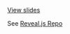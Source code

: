 [View slides](http://vcuarts.github.io/ACF-slides)

See [Reveal.js Repo](https://github.com/hakimel/reveal.js)